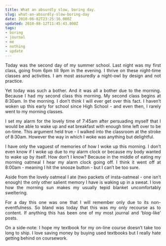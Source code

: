 ```yaml
---
title: What an absurdly slow, boring day.
slug: what-an-absurdly-slow-boring-day
date: 2010-06-02T23:25:16.000Z
updated: 2010-08-12T11:45:43.000Z
tags:
- boring
- journal
- me
- nothing
- update
---
```


<p style="text-align: justify;">Today was the second day of my summer school.  Last night was my first class, going from 6pm till 9pm in the evening.  I thrive on these night-time classes and activities.  I am most assuredly a night-owl by design and not practice.</p>
<p style="text-align: justify;">Yet today was such a bother.  And it was all a bother due to the morning.  Because I had my second class this morning.  My second class begins at 8:30am.  In the morning.  I don’t think I will ever get over this fact.  I haven’t woken up this early for school since High School - and even then, I rarely went to my morning classes.</p>
<p style="text-align: justify;">I set my alarm for the lovely time of 7:45am after persuading myself that I would be able to wake up and eat breakfast with enough time left over to be on-time.  This argument held true - I walked into the classroom at the stroke of 8:30am.  However the way in which I woke was anything but delightful.</p>
<p style="text-align: justify;">I have only the vaguest of memories of how I woke up this morning.  I don’t even know if I woke up due to my alarm clock or because my body wanted to wake up by itself.  How don’t I know?  Because in the middle of eating my morning oatmeal I hear my alarm clock going off.  I think it went off at 8:00am - meaning I hit the snooze button - but I can’t be too sure.</p>
<p style="text-align: justify;">Aside from the lovely oatmeal I ate (two packets of insta-oatmeal - one isn’t enough) the only other salient memory I have is waking up in a sweat.  I love how the morning sun makes my usually tepid blanket uncomfortably sweltering.</p>
<p style="text-align: justify;">For a day this one was one that I will remember only due to its non-eventfulness.  So bland was today that this was my only recourse as to content.  If anything this has been one of my most journal and ‘blog-like’ posts.</p>
<p style="text-align: justify;">On a side-note:  I hope my textbook for my on-line course doesn’t take too long to ship.  I love saving money by buying used textbooks but I really hate getting behind on coursework.</p>
